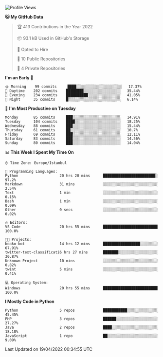 <!--START_SECTION:waka-->
![Profile Views](http://img.shields.io/badge/Profile%20Views-0-blue)

**🐱 My GitHub Data** 

> 🏆 413 Contributions in the Year 2022
 > 
> 📦 93.1 kB Used in GitHub's Storage 
 > 
> 💼 Opted to Hire
 > 
> 📜 10 Public Repositories 
 > 
> 🔑 4 Private Repositories  
 > 
**I'm an Early 🐤** 

```text
🌞 Morning    99 commits     ████░░░░░░░░░░░░░░░░░░░░░   17.37% 
🌆 Daytime    202 commits    ████████░░░░░░░░░░░░░░░░░   35.44% 
🌃 Evening    234 commits    ██████████░░░░░░░░░░░░░░░   41.05% 
🌙 Night      35 commits     █░░░░░░░░░░░░░░░░░░░░░░░░   6.14%

```
📅 **I'm Most Productive on Tuesday** 

```text
Monday       85 commits     ███░░░░░░░░░░░░░░░░░░░░░░   14.91% 
Tuesday      104 commits    ████░░░░░░░░░░░░░░░░░░░░░   18.25% 
Wednesday    88 commits     ███░░░░░░░░░░░░░░░░░░░░░░   15.44% 
Thursday     61 commits     ██░░░░░░░░░░░░░░░░░░░░░░░   10.7% 
Friday       69 commits     ███░░░░░░░░░░░░░░░░░░░░░░   12.11% 
Saturday     83 commits     ███░░░░░░░░░░░░░░░░░░░░░░   14.56% 
Sunday       80 commits     ███░░░░░░░░░░░░░░░░░░░░░░   14.04%

```


📊 **This Week I Spent My Time On** 

```text
⌚︎ Time Zone: Europe/Istanbul

💬 Programming Languages: 
Python                   20 hrs 20 mins      ████████████████████████░   97.2% 
Markdown                 31 mins             ░░░░░░░░░░░░░░░░░░░░░░░░░   2.54% 
Text                     1 min               ░░░░░░░░░░░░░░░░░░░░░░░░░   0.15% 
Bash                     1 min               ░░░░░░░░░░░░░░░░░░░░░░░░░   0.09% 
Other                    0 secs              ░░░░░░░░░░░░░░░░░░░░░░░░░   0.02%

🔥 Editors: 
VS Code                  20 hrs 55 mins      █████████████████████████   100.0%

🐱‍💻 Projects: 
beako-bot                14 hrs 12 mins      █████████████████░░░░░░░░   67.91% 
twitter-text-classificati6 hrs 27 mins       ███████░░░░░░░░░░░░░░░░░░   30.87% 
Unknown Project          10 mins             ░░░░░░░░░░░░░░░░░░░░░░░░░   0.82% 
twint                    5 mins              ░░░░░░░░░░░░░░░░░░░░░░░░░   0.41%

💻 Operating System: 
Windows                  20 hrs 55 mins      █████████████████████████   100.0%

```

**I Mostly Code in Python** 

```text
Python                   5 repos             ███████████░░░░░░░░░░░░░░   45.45% 
PHP                      3 repos             ██████░░░░░░░░░░░░░░░░░░░   27.27% 
Java                     2 repos             ████░░░░░░░░░░░░░░░░░░░░░   18.18% 
JavaScript               1 repo              ██░░░░░░░░░░░░░░░░░░░░░░░   9.09%

```



 Last Updated on 19/04/2022 00:34:55 UTC
<!--END_SECTION:waka-->

<!--
**3nws/3nws** is a ✨ _special_ ✨ repository because its `README.md` (this file) appears on your GitHub profile.

Here are some ideas to get you started:

- 🔭 I’m currently working on ...
- 🌱 I’m currently learning ...
- 👯 I’m looking to collaborate on ...
- 🤔 I’m looking for help with ...
- 💬 Ask me about ...
- 📫 How to reach me: ...
- 😄 Pronouns: ...
- ⚡ Fun fact: ...
-->
